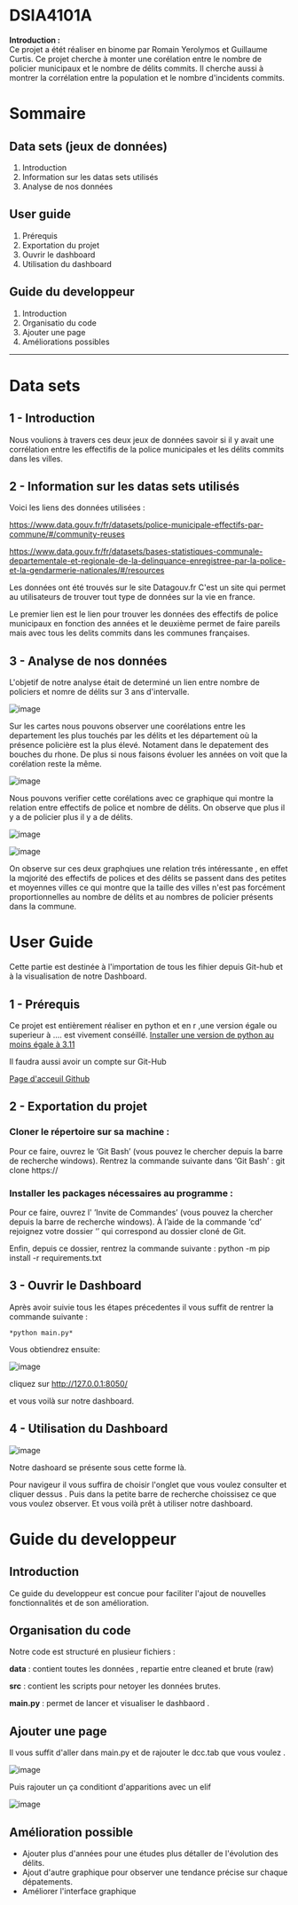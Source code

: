 # DSIA4101A

**Introduction :**  
Ce projet a étét réaliser en binome par Romain Yerolymos et Guillaume Curtis. 
Ce projet cherche à monter une corélation entre le nombre de policier municipaux et le nombre de délits commits. Il cherche aussi à montrer la corrélation entre la population et le nombre d'incidents commits.

# Sommaire 

## Data sets (jeux de données)
1. Introduction
2. Information sur les datas sets utilisés
3. Analyse de nos données

## User guide
1. Prérequis
2. Exportation du projet
3. Ouvrir le dashboard
4. Utilisation du dashboard

## Guide du developpeur
1. Introduction
2. Organisatio du code
3. Ajouter une page 
4. Améliorations possibles
---

# Data sets

## 1 - Introduction

Nous voulions à travers ces deux jeux de données savoir si il y avait une corrélation entre les effectifis de la police municipales et les délits commits dans les villes. 

## 2 - Information sur les datas sets utilisés

Voici les liens des données utilisées :

https://www.data.gouv.fr/fr/datasets/police-municipale-effectifs-par-commune/#/community-reuses

https://www.data.gouv.fr/fr/datasets/bases-statistiques-communale-departementale-et-regionale-de-la-delinquance-enregistree-par-la-police-et-la-gendarmerie-nationales/#/resources

Les données ont été trouvés sur le site Datagouv.fr
C'est un site qui permet au utilisateurs de trouver tout type de données sur la vie en france.

Le premier lien est le lien pour trouver les données des effectifs de police municipaux en fonction des années et le deuxième permet de faire pareils mais avec tous les delits commits dans les communes françaises.

## 3 - Analyse de nos données 

L'objetif de notre analyse était de determiné un lien entre nombre de policiers et nomre de délits sur 3 ans d'intervalle. 

![image](https://github.com/user-attachments/assets/bc517f13-5c29-4ff2-9d94-f84bfca2f593)

Sur les cartes nous pouvons observer une coorélations entre les departement les plus touchés par les délits et les département où la présence policière est la plus élevé.
Notament dans le depatement des bouches du rhone. 
De plus si nous faisons évoluer les années on voit que la corélation reste la même.

![image](https://github.com/user-attachments/assets/1a64c61a-d2e0-4720-8ce7-b839b32ed6c3)

Nous pouvons verifier cette corélations avec ce graphique qui montre la relation entre effectifs de police et nombre de délits.
On observe que plus il y a de policier plus il y a de délits. 

![image](https://github.com/user-attachments/assets/a492a30f-2d46-44d5-ae83-6ed97666abdf)




![image](https://github.com/user-attachments/assets/c9016cd1-d7ad-4913-99a1-ea60b3708fdb)


On observe sur ces deux graphqiues une relation trés intéressante , en effet la mqjorité des effectifs de polices et des délits se passent dans des petites et moyennes villes ce qui montre que la taille des villes n'est pas forcément proportionnelles au nombre de délits et au nombres de policier présents dans la commune.





# User Guide 

Cette partie est destinée à l'importation de tous les fihier depuis Git-hub et à la visualisation de notre Dashboard.

## 1 - Prérequis 

Ce projet est entièrement réaliser en python et en r ,une version égale ou superieur à  .... est vivement conséillé.
[Installer une version de python au moins égale à 3.11](https://www.python.org/downloads/)

Il faudra aussi avoir un compte sur Git-Hub

[Page d'acceuil Github](https://github.com/)

## 2 - Exportation du projet 


### Cloner le répertoire sur sa machine :
Pour ce faire, ouvrez le ‘Git Bash’ (vous pouvez le chercher depuis la barre
de recherche windows). Rentrez la commande suivante dans ‘Git Bash’ :
git clone https://



### Installer les packages nécessaires au programme :

Pour ce faire, ouvrez l' ’Invite de Commandes’ (vous pouvez la chercher
depuis la barre de recherche windows). À l’aide de la commande ‘cd’ rejoignez
votre dossier ‘’ qui correspond au dossier
cloné de Git.

Enfin, depuis ce dossier, rentrez la commande suivante : 
python -m pip install -r requirements.txt

## 3 - Ouvrir le Dashboard 


Après avoir suivie tous les étapes précedentes il vous suffit de rentrer la commande suivante  :

```
*python main.py*
```

Vous obtiendrez ensuite:

![image](https://github.com/user-attachments/assets/4a72750f-7073-4ec3-b40f-f7d8777f0cbc)

cliquez sur http://127.0.0.1:8050/

et vous voilà sur notre dashboard.


## 4 - Utilisation du Dashboard 


![image](https://github.com/user-attachments/assets/d98509c4-4466-439e-97f1-24f155da2927)

Notre dashoard se présente sous cette forme là. 

Pour navigeur il vous suffira de choisir l'onglet que vous voulez consulter et cliquer dessus .
Puis dans la petite barre de recherche choissisez ce que vous voulez observer.
Et vous voilà prêt à utiliser notre dashboard.



# Guide du developpeur 

## Introduction 

Ce guide du developpeur est concue pour faciliter l'ajout de nouvelles fonctionnalités et de son amélioration.

## Organisation du code 

Notre code est structuré en plusieur fichiers :

**data** : contient toutes les données , repartie entre cleaned et brute (raw)

**src** : contient les scripts pour netoyer les données brutes.

**main.py** : permet de lancer et visualiser le dashbaord .



## Ajouter une page  

Il vous suffit d'aller dans main.py et de rajouter le dcc.tab que vous voulez .

![image](https://github.com/user-attachments/assets/d1abecc1-ed66-4914-9955-eef14d998f63)


Puis rajouter un ça conditiont d'apparitions avec un elif 

![image](https://github.com/user-attachments/assets/df585033-ee68-485d-8a77-c98321f3e0c4)


## Amélioration possible 

- Ajouter plus d'années pour une études plus détaller de l'évolution des délits.
- Ajout d'autre graphique pour observer une tendance précise sur chaque dépatements.
- Améliorer l'interface graphique

  











